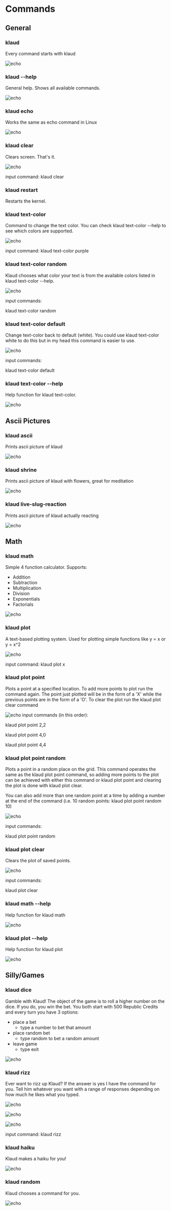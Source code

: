 # Commands

## General

### klaud
Every command starts with klaud

![echo](assets/klaud.png)

### klaud --help
General help. Shows all available commands.

![echo](assets/help.png)

### klaud echo
Works the same as echo command in Linux

![echo](assets/echo.png.png)

### klaud clear

Clears screen. That's it.

![echo](assets/blank.png)

input command: klaud clear

### klaud restart

Restarts the kernel.

### klaud text-color
Command to change the text color. You can check klaud text-color --help to see which colors are supported.

![echo](assets/textcolor.png)

input command:
klaud text-color purple

### klaud text-color random
Klaud chooses what color your text is from the available colors listed in klaud text-color --help.

![echo](assets/textColorRand2.png)

input commands:

klaud text-color random

### klaud text-color default
Change text-color back to default (white). You could use klaud text-color white to do this but in my head this command is easier to use.

![echo](assets/textColorDef.png)

input commands:

klaud text-color default

### klaud text-color --help
Help function for klaud text-color.

![echo](assets/textcolorHelp.png)

## Ascii Pictures

### klaud ascii
Prints ascii picture of klaud

![echo](assets/ascii.png)

### klaud shrine
Prints ascii picture of klaud with flowers, great for meditation

![echo](assets/shrine.png)

### klaud live-slug-reaction
Prints ascii picture of klaud actually reacting

![echo](assets/reaction.png)

## Math

### klaud math
Simple 4 function calculator. Supports: 
* Addition
* Subtraction
* Multiplication
* Division
* Exponentials
* Factorials

![echo](assets/math.png)

### klaud plot
A text-based plotting system. Used for plotting simple functions like y = x or y = x^2

![echo](assets/plot.png)

input command: klaud plot x

### klaud plot point
Plots a point at a specified location. To add more points to plot run the command again. The point just plotted will be in the form of a 'X' while the previous points are in the form of a 'O'. To clear the plot run the klaud plot clear command

![echo](assets/plotpoint.png)
input commands (in this order): 

klaud plot point 2,2

klaud plot point 4,0

klaud plot point 4,4

### klaud plot point random
Plots a point in a random place on the grid. This command operates the same as the klaud plot point command, so adding more points to the plot can be achieved with either this command or klaud plot point and clearing the plot is done with klaud plot clear.

You can also add more than one random point at a time by adding a number at the end of the command (i.e. 10 random points: klaud plot point random 10)

![echo](assets/plotRand.png)

input commands:

klaud plot point random

### klaud plot clear

Clears the plot of saved points. 

![echo](assets/plotClear.png)

input commands: 

klaud plot clear

### klaud math --help
Help function for klaud math

![echo](assets/mathHelp.png)

### klaud plot --help
Help function for klaud plot

![echo](assets/plotHelp.png)

## Silly/Games

### klaud dice
Gamble with Klaud! The object of the game is to roll a higher number on the dice. If you do, you win the bet. You both start with 500 Republic Credits and every turn you have 3 options:
* place a bet
    * type a number to bet that amount
* place random bet
    * type random to bet a random amount
* leave game
    * type exit

![echo](assets/dice.png)

### klaud rizz
Ever want to rizz up Klaud? If the answer is yes I have the command for you. Tell him whatever you want with a range of responses depending on how much he likes what you typed.

![echo](assets/klaudrizz.png)

![echo](assets/klaudrizz1.png)

![echo](assets/klaudrizz2.png)

input command: klaud rizz

### klaud haiku
Klaud makes a haiku for you!

![echo](assets/haiku.png)

### klaud random
Klaud chooses a command for you.

![echo](assets/random.png)
